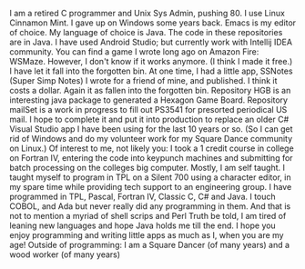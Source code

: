 I am a retired C programmer and Unix Sys Admin, pushing 80.
I use Linux Cinnamon Mint. I gave up on Windows some years back.
Emacs is my editor of choice.
My language of choice is Java. The code in these repositories are in Java.
I have used Android Studio; but currently work with Intellij IDEA community.
You can find a game I wrote long ago on Amazon Fire: WSMaze. However, I don't know if it works anymore. (I think I made it free.) I have let it fall into the forgotten bin.
At one time, I had a little app, SSNotes (Super Simp Notes) I wrote for a friend of mine, and published. I think it costs a dollar. Again it as fallen into the forgotten bin.
Repository HGB is an interesting java package to generated a Hexagon Game Board.
Repository mailSet is a work in progress to fill out PS3541 for presorted periodical US mail.
I hope to complete it and put it into production to replace an older C# Visual Studio app I have been using for the last 10 years or so. (So I can get rid of Windows and do my volunteer work for my Square Dance community on Linux.)
Of interest to me, not likely you:
I took a 1 credit course in college on Fortran IV, entering the code into keypunch machines and submitting for batch processing on the colleges big computer. Mostly, I am self taught.
I taught myself to program in TPL on a Silent 700 using a character editor, in my spare time while providing tech support to an engineering group.
I have programmed in TPL, Pascal, Fortran IV, Classic C, C# and Java. I touch COBOL, and Ada but never really did any programming in them. And that is not to mention a myriad of shell scrips and Perl Truth be told, I am tired of leaning new languages and hope Java holds me till the end.
I hope you enjoy programming and writing little apps as much as I, when you are my age!
Outside of programming:
I am a Square Dancer (of many years) and a wood worker (of many years)
